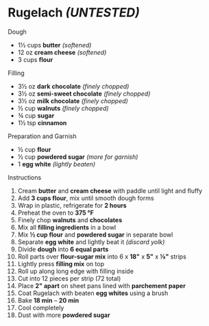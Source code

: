 # Rugelach *(UNTESTED)*

Dough
* 1½ cups **butter** *(softened)*
* 12 oz **cream cheese** *(softened)*
* 3 cups **flour**

Filling
* 3½ oz **dark chocolate** *(finely chopped)*
* 3½ oz **semi-sweet chocolate** *(finely chopped)*
* 3½ oz **milk chocolate** *(finely chopped)*
* ½ cup **walnuts** *(finely chopped)*
* ¾ cup **sugar**
* 1½ tsp **cinnamon**

Preparation and Garnish
* ½ cup **flour**
* ½ cup **powdered sugar** *(more for garnish)*
* 1 **egg white** *(lightly beaten)*

Instructions
1. Cream **butter** and **cream cheese** with paddle until light and fluffy
1. Add **3 cups flour**, mix until smooth dough forms
1. Wrap in plastic, refrigerate for **2 hours**
1. Preheat the oven to **375 °F**
1. Finely chop **walnuts** and **chocolates**
1. Mix all **filling ingredients** in a bowl
1. Mix **½ cup flour** and **powdered sugar** in separate bowl
1. Separate **egg white** and lightly beat it *(discard yolk)*
1. Divide **dough** into **6 equal parts**
1. Roll parts over **flour-sugar mix** into 6 x **18"** x **5"** x **⅛"** strips
1. Lightly press **filling mix** on top
1. Roll up along long edge with filling inside
1. Cut into 12 pieces per strip (72 total)
1. Place **2" apart** on sheet pans lined with **parchement paper**
1. Coat Rugelach with beaten **egg whites** using a brush
1. Bake **18 min** – **20 min**
1. Cool completely
1. Dust with more **powdered sugar**
